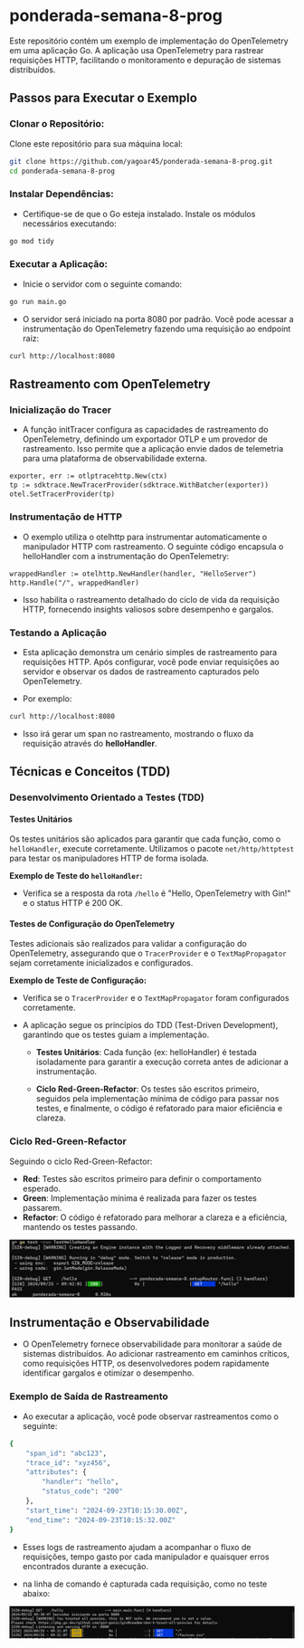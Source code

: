 # ponderada-semana-8-prog

Este repositório contém um exemplo de implementação do OpenTelemetry em uma aplicação Go. A aplicação usa OpenTelemetry para rastrear requisições HTTP, facilitando o monitoramento e depuração de sistemas distribuídos.

## Passos para Executar o Exemplo

### Clonar o Repositório:
Clone este repositório para sua máquina local:

```bash
git clone https://github.com/yagoar45/ponderada-semana-8-prog.git
cd ponderada-semana-8-prog
```

### Instalar Dependências:

- Certifique-se de que o Go esteja instalado. Instale os módulos necessários executando:

```bash
go mod tidy
```

### Executar a Aplicação:
- Inicie o servidor com o seguinte comando:

```bash
go run main.go
```

- O servidor será iniciado na porta 8080 por padrão. Você pode acessar a instrumentação do OpenTelemetry fazendo uma requisição ao endpoint raiz:

```bash
curl http://localhost:8080
```

## Rastreamento com OpenTelemetry

### Inicialização do Tracer

- A função initTracer configura as capacidades de rastreamento do OpenTelemetry, definindo um exportador OTLP e um provedor de rastreamento. Isso permite que a aplicação envie dados de telemetria para uma plataforma de observabilidade externa.

```golang
exporter, err := otlptracehttp.New(ctx)
tp := sdktrace.NewTracerProvider(sdktrace.WithBatcher(exporter))
otel.SetTracerProvider(tp)
```

### Instrumentação de HTTP

- O exemplo utiliza o otelhttp para instrumentar automaticamente o manipulador HTTP com rastreamento. O seguinte código encapsula o helloHandler com a instrumentação do OpenTelemetry:

```golang
wrappedHandler := otelhttp.NewHandler(handler, "HelloServer")
http.Handle("/", wrappedHandler)
```
- Isso habilita o rastreamento detalhado do ciclo de vida da requisição HTTP, fornecendo insights valiosos sobre desempenho e gargalos.


### Testando a Aplicação

- Esta aplicação demonstra um cenário simples de rastreamento para requisições HTTP. Após configurar, você pode enviar requisições ao servidor e observar os dados de rastreamento capturados pelo OpenTelemetry.

- Por exemplo:

```bash
curl http://localhost:8080
```

- Isso irá gerar um span no rastreamento, mostrando o fluxo da requisição através do **helloHandler**.

## Técnicas e Conceitos (TDD)

### Desenvolvimento Orientado a Testes (TDD)

#### Testes Unitários

Os testes unitários são aplicados para garantir que cada função, como o `helloHandler`, execute corretamente. Utilizamos o pacote `net/http/httptest` para testar os manipuladores HTTP de forma isolada.

**Exemplo de Teste do `helloHandler`:**

- Verifica se a resposta da rota `/hello` é "Hello, OpenTelemetry with Gin!" e o status HTTP é 200 OK.

#### Testes de Configuração do OpenTelemetry

Testes adicionais são realizados para validar a configuração do OpenTelemetry, assegurando que o `TracerProvider` e o `TextMapPropagator` sejam corretamente inicializados e configurados.

**Exemplo de Teste de Configuração:**

- Verifica se o `TracerProvider` e o `TextMapPropagator` foram configurados corretamente.

- A aplicação segue os princípios do TDD (Test-Driven Development), garantindo que os testes guiam a implementação.
    - **Testes Unitários**: Cada função (ex: helloHandler) é testada isoladamente para garantir a execução correta antes de adicionar a instrumentação.

    - **Ciclo Red-Green-Refactor**: Os testes são escritos primeiro, seguidos pela implementação mínima de código para passar nos testes, e finalmente, o código é refatorado para maior eficiência e clareza.


### Ciclo Red-Green-Refactor

Seguindo o ciclo Red-Green-Refactor:

- **Red**: Testes são escritos primeiro para definir o comportamento esperado.
- **Green**: Implementação mínima é realizada para fazer os testes passarem.
- **Refactor**: O código é refatorado para melhorar a clareza e a eficiência, mantendo os testes passando.

![alt text](image-1.png)



## Instrumentação e Observabilidade

- O OpenTelemetry fornece observabilidade para monitorar a saúde de sistemas distribuídos. Ao adicionar rastreamento em caminhos críticos, como requisições HTTP, os desenvolvedores podem rapidamente identificar gargalos e otimizar o desempenho.

### Exemplo de Saída de Rastreamento

- Ao executar a aplicação, você pode observar rastreamentos como o seguinte:

```bash
{
    "span_id": "abc123",
    "trace_id": "xyz456",
    "attributes": {
        "handler": "hello",
        "status_code": "200"
    },
    "start_time": "2024-09-23T10:15:30.00Z",
    "end_time": "2024-09-23T10:15:32.00Z"
}
```

- Esses logs de rastreamento ajudam a acompanhar o fluxo de requisições, tempo gasto por cada manipulador e quaisquer erros encontrados durante a execução.

- na linha de comando é capturada cada requisição, como no teste abaixo:

![alt text](image.png)


